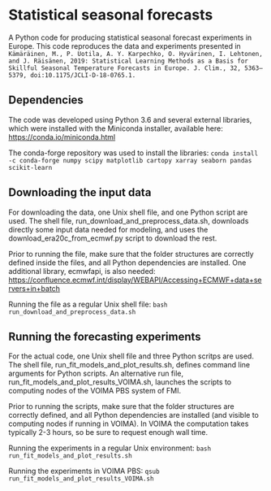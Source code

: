 # Statistical seasonal forecasts
A Python code for producing statistical seasonal forecast experiments in Europe.
This code reproduces the data and experiments presented in 
`Kämäräinen, M., P. Uotila, A. Y. Karpechko, O. Hyvärinen, I. Lehtonen, and J. Räisänen, 2019: Statistical Learning Methods as a Basis for Skillful Seasonal Temperature Forecasts in Europe. J. Clim., 32, 5363–5379, doi:10.1175/JCLI-D-18-0765.1.`

## Dependencies
The code was developed using Python 3.6 and several external libraries,
which were installed with the Miniconda installer, available here:
https://conda.io/miniconda.html

The conda-forge repository was used to install the libraries:
`conda install -c conda-forge numpy scipy matplotlib cartopy xarray seaborn pandas scikit-learn`

## Downloading the input data  
For downloading the data, one Unix shell file, and one Python script are used.
The shell file, run_download_and_preprocess_data.sh, downloads directly some input data 
needed for modeling, and uses the download_era20c_from_ecmwf.py script to download the rest.

Prior to running the file, make sure that the folder structures are correctly defined inside 
the files, and all Python dependencies are installed. One additional library, ecmwfapi, 
is also needed:
https://confluence.ecmwf.int/display/WEBAPI/Accessing+ECMWF+data+servers+in+batch

Running the file as a regular Unix shell file:
`bash run_download_and_preprocess_data.sh`

## Running the forecasting experiments
For the actual code, one Unix shell file and three Python scritps are used.
The shell file, run_fit_models_and_plot_results.sh, defines command line arguments 
for Python scripts. An alternative run file, run_fit_models_and_plot_results_VOIMA.sh, 
launches the scripts to computing nodes of the VOIMA PBS system of FMI. 

Prior to running the scripts, make sure that the folder structures are correctly defined, and all
Python dependencies are installed (and visible to computing nodes if running in VOIMA). 
In VOIMA the computation takes typically 2-3 hours, so be sure to request enough wall time.

Running the experiments in a regular Unix environment:
`bash run_fit_models_and_plot_results.sh`

Running the experiments in VOIMA PBS:
`qsub run_fit_models_and_plot_results_VOIMA.sh`
